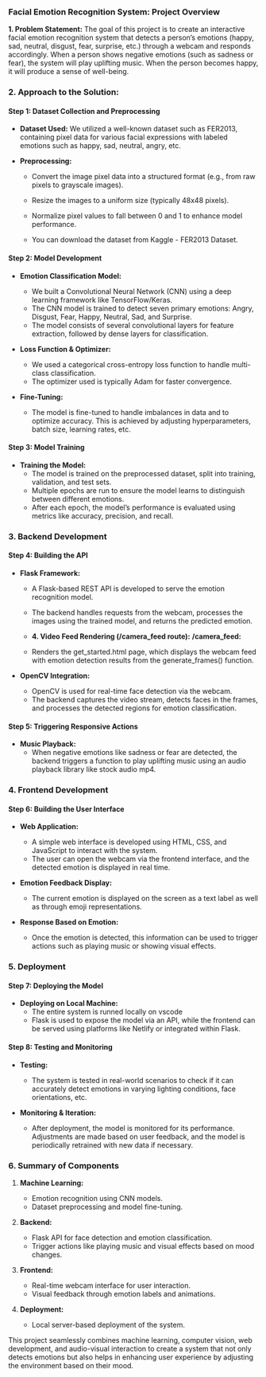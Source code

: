 ### Facial Emotion Recognition System: Project Overview

**1. Problem Statement:**
The goal of this project is to create an interactive facial emotion recognition system that detects a person’s emotions (happy, sad, neutral, disgust, fear, surprise, etc.) through a webcam and responds accordingly. When a person shows negative emotions (such as sadness or fear), the system will play uplifting music. When the person becomes happy, it will produce a sense of well-being.


### **2. Approach to the Solution:**

#### **Step 1: Dataset Collection and Preprocessing**
- **Dataset Used:** 
  We utilized a well-known dataset such as FER2013, containing pixel data for various facial expressions with labeled emotions such as happy, sad, neutral, angry, etc.
  
- **Preprocessing:** 
  - Convert the image pixel data into a structured format (e.g., from raw pixels to grayscale images).
  - Resize the images to a uniform size (typically 48x48 pixels).
  - Normalize pixel values to fall between 0 and 1 to enhance model performance.
    
  - You can download the dataset from Kaggle - FER2013 Dataset.

#### **Step 2: Model Development**
- **Emotion Classification Model:** 
  - We built a Convolutional Neural Network (CNN) using a deep learning framework like TensorFlow/Keras.
  - The CNN model is trained to detect seven primary emotions: Angry, Disgust, Fear, Happy, Neutral, Sad, and Surprise.
  - The model consists of several convolutional layers for feature extraction, followed by dense layers for classification.

- **Loss Function & Optimizer:**
  - We used a categorical cross-entropy loss function to handle multi-class classification.
  - The optimizer used is typically Adam for faster convergence.

- **Fine-Tuning:**
  - The model is fine-tuned to handle imbalances in data and to optimize accuracy. This is achieved by adjusting hyperparameters, batch size, learning rates, etc.

#### **Step 3: Model Training**
- **Training the Model:**
  - The model is trained on the preprocessed dataset, split into training, validation, and test sets. 
  - Multiple epochs are run to ensure the model learns to distinguish between different emotions.
  - After each epoch, the model’s performance is evaluated using metrics like accuracy, precision, and recall.


### **3. Backend Development**

#### **Step 4: Building the API**
- **Flask Framework:**
  - A Flask-based REST API is developed to serve the emotion recognition model.
  - The backend handles requests from the webcam, processes the images using the trained model, and returns the predicted emotion.
 
  - **4. Video Feed Rendering (/camera_feed route):**
**/camera_feed:**
  - Renders the get_started.html page, which displays the webcam feed with emotion detection results from the generate_frames() function.


- **OpenCV Integration:**
  - OpenCV is used for real-time face detection via the webcam.
  - The backend captures the video stream, detects faces in the frames, and processes the detected regions for emotion classification.

#### **Step 5: Triggering Responsive Actions**
- **Music Playback:**
  - When negative emotions like sadness or fear are detected, the backend triggers a function to play uplifting music using an audio playback library like stock audio mp4.
  

### **4. Frontend Development**

#### **Step 6: Building the User Interface**
- **Web Application:**
  - A simple web interface is developed using HTML, CSS, and JavaScript to interact with the system.
  - The user can open the webcam via the frontend interface, and the detected emotion is displayed in real time.

- **Emotion Feedback Display:**
  - The current emotion is displayed on the screen as a text label as well as through emoji representations.
  
- **Response Based on Emotion:**
  - Once the emotion is detected, this information can be used to trigger actions such as playing music or showing visual effects.


### **5. Deployment**

#### **Step 7: Deploying the Model**
- **Deploying on Local Machine:**
  - The entire system is runned locally on vscode
  - Flask is used to expose the model via an API, while the frontend can be served using platforms like Netlify or integrated within Flask.
  
#### **Step 8: Testing and Monitoring**
- **Testing:**
  - The system is tested in real-world scenarios to check if it can accurately detect emotions in varying lighting conditions, face orientations, etc.
  
- **Monitoring & Iteration:**
  - After deployment, the model is monitored for its performance. Adjustments are made based on user feedback, and the model is periodically retrained with new data if necessary.



### **6. Summary of Components**

1. **Machine Learning:**
   - Emotion recognition using CNN models.
   - Dataset preprocessing and model fine-tuning.
   
2. **Backend:**
   - Flask API for face detection and emotion classification.
   - Trigger actions like playing music and visual effects based on mood changes.

3. **Frontend:**
   - Real-time webcam interface for user interaction.
   - Visual feedback through emotion labels and animations.

4. **Deployment:**
   - Local server-based deployment of the system.

This project seamlessly combines machine learning, computer vision, web development, and audio-visual interaction to create a system that not only detects emotions but also helps in enhancing user experience by adjusting the environment based on their mood.